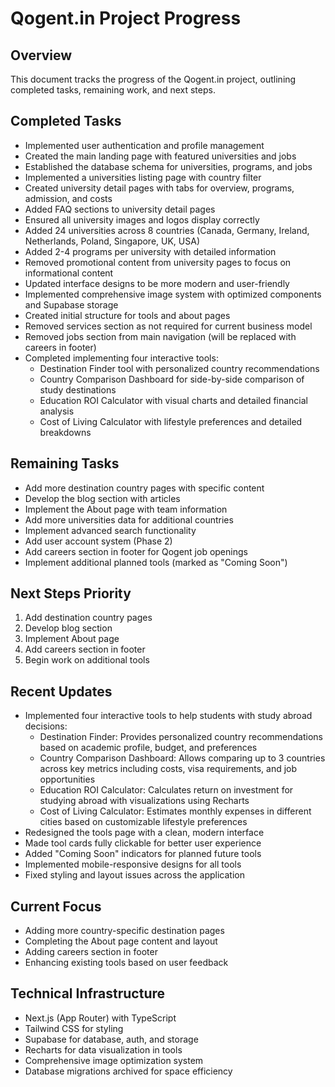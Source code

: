 # Qogent.in Project Progress

## Overview
This document tracks the progress of the Qogent.in project, outlining completed tasks, remaining work, and next steps.

## Completed Tasks
- Implemented user authentication and profile management
- Created the main landing page with featured universities and jobs
- Established the database schema for universities, programs, and jobs
- Implemented a universities listing page with country filter
- Created university detail pages with tabs for overview, programs, admission, and costs  
- Added FAQ sections to university detail pages
- Ensured all university images and logos display correctly
- Added 24 universities across 8 countries (Canada, Germany, Ireland, Netherlands, Poland, Singapore, UK, USA)
- Added 2-4 programs per university with detailed information
- Removed promotional content from university pages to focus on informational content
- Updated interface designs to be more modern and user-friendly
- Implemented comprehensive image system with optimized components and Supabase storage
- Created initial structure for tools and about pages
- Removed services section as not required for current business model
- Removed jobs section from main navigation (will be replaced with careers in footer)
- Completed implementing four interactive tools:
  - Destination Finder tool with personalized country recommendations
  - Country Comparison Dashboard for side-by-side comparison of study destinations
  - Education ROI Calculator with visual charts and detailed financial analysis
  - Cost of Living Calculator with lifestyle preferences and detailed breakdowns

## Remaining Tasks
- Add more destination country pages with specific content
- Develop the blog section with articles
- Implement the About page with team information
- Add more universities data for additional countries
- Implement advanced search functionality
- Add user account system (Phase 2)
- Add careers section in footer for Qogent job openings
- Implement additional planned tools (marked as "Coming Soon")

## Next Steps Priority
1. Add destination country pages
2. Develop blog section
3. Implement About page
4. Add careers section in footer
5. Begin work on additional tools

## Recent Updates
- Implemented four interactive tools to help students with study abroad decisions:
  - Destination Finder: Provides personalized country recommendations based on academic profile, budget, and preferences
  - Country Comparison Dashboard: Allows comparing up to 3 countries across key metrics including costs, visa requirements, and job opportunities
  - Education ROI Calculator: Calculates return on investment for studying abroad with visualizations using Recharts
  - Cost of Living Calculator: Estimates monthly expenses in different cities based on customizable lifestyle preferences
- Redesigned the tools page with a clean, modern interface
- Made tool cards fully clickable for better user experience
- Added "Coming Soon" indicators for planned future tools
- Implemented mobile-responsive designs for all tools
- Fixed styling and layout issues across the application

## Current Focus
- Adding more country-specific destination pages
- Completing the About page content and layout
- Adding careers section in footer
- Enhancing existing tools based on user feedback

## Technical Infrastructure
- Next.js (App Router) with TypeScript
- Tailwind CSS for styling
- Supabase for database, auth, and storage
- Recharts for data visualization in tools
- Comprehensive image optimization system
- Database migrations archived for space efficiency 